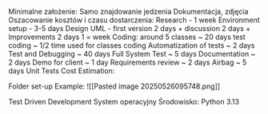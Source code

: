 Minimalne założenie:
	Samo znajdowanie jedzenia
	Dokumentacja, zdjęcia 
Oszacowanie kosztów i czasu dostarczenia:
Research - 1 week
Environment setup - 3-5 days
Design UML - first version 2 days + discussion 2 days + Improvements 2 days 1 = week
Coding:
around 5 classes ~ 20 days
test coding ~ 1/2 time used for classes coding
Automatization of tests ~ 2 days
Test and Debugging ~ 40 days 
Full System Test ~ 5 days
Documentation ~ 2 days
Demo for client ~ 1 day 
Requirements review ~ 2 days
Airbag ~ 5 days
Unit Tests
Cost Estimation:


Folder set-up
Example:
![[Pasted image 20250526095748.png]]

Test Driven Development
System operacyjny
Środowisko: Python 3.13

